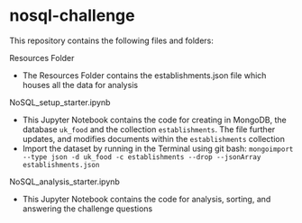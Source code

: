 # nosql-challenge
This repository contains the following files and folders:

Resources Folder
- The Resources Folder contains the establishments.json file which houses all the data for analysis
  
NoSQL_setup_starter.ipynb
- This Jupyter Notebook contains the code for creating in MongoDB, the database `uk_food` and the collection `establishments`. The file further updates, and modifies documents within the `establishments` collection
- Import the dataset by running in the Terminal using git bash: `mongoimport --type json -d uk_food -c establishments --drop --jsonArray establishments.json`

NoSQL_analysis_starter.ipynb

- This Jupyter Notebook contains the code for analysis, sorting, and answering the challenge questions

